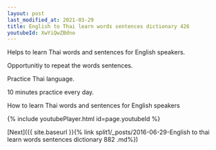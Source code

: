 ```yaml
---
layout: post
last_modified_at: 2021-03-29
title: English to Thai learn words sentences dictionary 426 
youtubeId: XwYiQwZBdno
---
```

 
 
Helps to learn Thai words and sentences for English speakers.

Opportunitiy to repeat the words sentences. 

Practice Thai language. 
 
10 minutes practice every day. 
 
How to learn Thai words and sentences for English speakers 
 
{% include youtubePlayer.html id=page.youtubeId %}
 
 
[Next]({{ site.baseurl }}{% link  split1/_posts/2016-06-29-English to thai learn words sentences dictionary 882 .md%})
 
